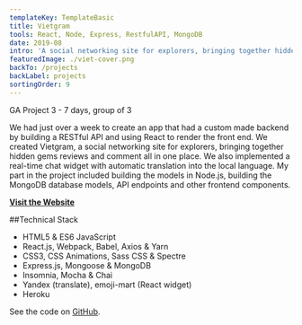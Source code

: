 ```yaml
---
templateKey: TemplateBasic
title: Vietgram
tools: React, Node, Express, RestfulAPI, MongoDB
date: 2019-08
intro: 'A social networking site for explorers, bringing together hidden gems reviews and comment all in one place.'
featuredImage: ./viet-cover.png
backTo: /projects
backLabel: projects
sortingOrder: 9
---
```


GA Project 3 - 7 days, group of 3

We had just over a week to create an app that had a custom made backend by building a RESTful API and using React to render the front end. We created Vietgram, a social networking site for explorers, bringing together hidden gems reviews and comment all in one place. We also implemented a real-time chat widget with automatic translation into the local language. My part in the project included building the models in Node.js, building the MongoDB database models, API endpoints and other frontend components.

**<a href="https://viet-gram.herokuapp.com/" target="_blank">Visit the Website</a>**

##Technical Stack

- HTML5 & ES6 JavaScript
- React.js, Webpack, Babel, Axios & Yarn
- CSS3, CSS Animations, Sass CSS & Spectre
- Express.js, Mongoose & MongoDB
- Insomnia, Mocha & Chai
- Yandex (translate), emoji-mart (React widget)
- Heroku

See the code on <a href="https://github.com/gaebar/vietgram" target="_blank">GitHub</a>.
